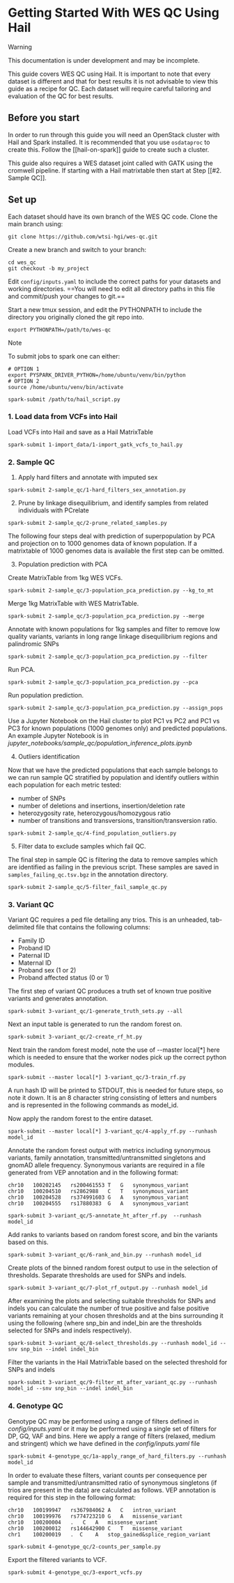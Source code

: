 # Getting Started With WES QC Using Hail

> [!WARNING]
> This documentation is under development and may be incomplete.

This guide covers WES QC using Hail. It is important to note that every dataset is different and that for best results it is not advisable to view this guide as a recipe for QC. Each dataset will require careful tailoring and evaluation of the QC for best results.

## Before you start

In order to run through this guide you will need an OpenStack cluster with Hail and Spark installed. It is recommended that you use `osdataproc` to create this. Follow the [[hail-on-spark]] guide to create such a cluster.

This guide also requires a WES dataset joint called with GATK using the cromwell pipeline. If starting with a Hail matrixtable then start at Step [[#2. Sample QC]].

## Set up

Each dataset should have its own branch of the WES QC code. Clone the main branch using:
```shell
git clone https://github.com/wtsi-hgi/wes-qc.git
```

Create a new branch and switch to your branch:

``` shell
cd wes_qc
git checkout -b my_project
```

Edit `config/inputs.yaml` to include the correct paths for your datasets and working directories. ==You will need to edit all directory paths in this file and commit/push your changes to git.==

Start a new tmux session, and edit the PYTHONPATH to include the directory you originally cloned the git repo into.

``` shell
export PYTHONPATH=/path/to/wes-qc
```

>[!NOTE]
>To submit jobs to spark one can either:
>```shell
># OPTION 1
>export PYSPARK_DRIVER_PYTHON=/home/ubuntu/venv/bin/python
># OPTION 2
>source /home/ubuntu/venv/bin/activate
>
>spark-submit /path/to/hail_script.py
>```

### 1. Load data from VCFs into Hail

Load VCFs into Hail and save as a Hail MatrixTable

```shell
spark-submit 1-import_data/1-import_gatk_vcfs_to_hail.py
```

### 2. Sample QC

1. Apply hard filters and annotate with imputed sex

``` shell
spark-submit 2-sample_qc/1-hard_filters_sex_annotation.py
```

2. Prune by linkage disequilibrium, and identify samples from related individuals with PCrelate

```shell
spark-submit 2-sample_qc/2-prune_related_samples.py
```

The following four steps deal with prediction of superpopulation by PCA and projection on to 1000 genomes data of known population. If a matrixtable of 1000 genomes data is available the first step can be omitted.

3. Population prediction with PCA

Create MatrixTable from 1kg WES VCFs.

``` shell
spark-submit 2-sample_qc/3-population_pca_prediction.py --kg_to_mt
```

Merge 1kg MatrixTable with WES MatrixTable.

``` shell
spark-submit 2-sample_qc/3-population_pca_prediction.py --merge
```

Annotate with known populations for 1kg samples and filter to remove low quality variants, variants in long range linkage disequilibrium regions and palindromic SNPs

``` shell
spark-submit 2-sample_qc/3-population_pca_prediction.py --filter
```

Run PCA.

``` shell
spark-submit 2-sample_qc/3-population_pca_prediction.py --pca
```

Run population prediction.

``` shell
spark-submit 2-sample_qc/3-population_pca_prediction.py --assign_pops
```

Use a Jupyter Notebook on the Hail cluster to plot PC1 vs PC2 and PC1 vs PC3 for known populations (1000 genomes only) and predicted populations. An example Jupyter Notebook is in *jupyter_notebooks/sample_qc/population_inference_plots.ipynb*

4. Outliers identification

Now that we have the predicted populations that each sample belongs to we can run sample QC stratified by population and identify outliers within each population for each metric tested:
- number of SNPs
- number of deletions and insertions, insertion/deletion ratе
- heterozygosity rate, heterozygous/homozygous ratio
- number of transitions and transversions, transition/transversion ratio.

``` shell
spark-submit 2-sample_qc/4-find_population_outliers.py
```

5. Filter data to exclude samples which fail QC.

The final step in sample QC is filtering the data to remove samples which are identified as failing in the previous script. <!At this stage samples failing on FREEMIX score and on identity checks are also removed. This samples should be in files in the annotations directory: `verify_bam_id_result_concat.selfSM` lists sample ID and FREEMIX score and `sanger_samples_excluded_after_gtcheck.txt` lists samples failing identity checks. If no samples fail identify checks the latter file could be empty.> These samples are saved in `samples_failing_qc.tsv.bgz` in the annotation directory.

``` shell
spark-submit 2-sample_qc/5-filter_fail_sample_qc.py
```

### 3. Variant QC

Variant QC requires a ped file detailing any trios. This is an unheaded, tab-delimited file that contains the following columns:
- Family ID
- Proband ID
- Paternal ID
- Maternal ID
- Proband sex (1 or 2)
- Proband affected status (0 or 1)

The first step of variant QC produces a truth set of known true positive variants and generates annotation.

``` shell
spark-submit 3-variant_qc/1-generate_truth_sets.py --all
```

Next an input table is generated to run the random forest on.

``` shell
spark-submit 3-variant_qc/2-create_rf_ht.py
```

Next train the random forest model, note the use of --master local[*] here which is needed to ensure that the worker nodes pick up the correct python modules.

``` shell
spark-submit --master local[*] 3-variant_qc/3-train_rf.py
```

A run hash ID will be printed to STDOUT, this is needed for future steps, so note it down. It is an 8 character string consisting of letters and numbers and is represented in the following commands as model_id.

Now apply the random forest to the entire dataset.

``` shell
spark-submit --master local[*] 3-variant_qc/4-apply_rf.py --runhash model_id
```

Annotate the random forest output with metrics including synonymous variants, family annotation, transmitted/untransmitted singletons and gnomAD allele frequency. Synonymous variants are required in a file generated from VEP annotation and in the following format:

```
chr10   100202145   rs200461553 T   G   synonymous_variant
chr10   100204510   rs2862988   C   T   synonymous_variant
chr10   100204528   rs374991603 G   A   synonymous_variant
chr10   100204555   rs17880383  G   A   synonymous_variant
```

``` shell
spark-submit 3-variant_qc/5-annotate_ht_after_rf.py  --runhash model_id
```

Add ranks to variants based on random forest score, and bin the variants based on this.

``` shell
spark-submit 3-variant_qc/6-rank_and_bin.py --runhash model_id
```

Create plots of the binned random forest output to use in the selection of thresholds. Separate thresholds are used for SNPs and indels.

``` shell
spark-submit 3-variant_qc/7-plot_rf_output.py --runhash model_id
```

After examining the plots and selecting suitable thresholds for SNPs and indels you can calculate the number of true positive and false positive variants remaining at your chosen thresholds and at the bins surrounding it using the following (where snp_bin and indel_bin are the thresholds selected for SNPs and indels respectively).

``` shell
spark-submit 3-variant_qc/8-select_thresholds.py --runhash model_id --snv snp_bin --indel indel_bin
```

Filter the variants in the Hail MatrixTable based on the selected threshold for SNPs and indels

``` shell
spark-submit 3-variant_qc/9-filter_mt_after_variant_qc.py --runhash model_id --snv snp_bin --indel indel_bin
```

### 4. Genotype QC

Genotype QC may be performed using a range of filters defined in *config/inputs.yaml* or it may be performed using a single set of filters for DP, GQ, VAF and bins. Here we apply a range of filters (relaxed, medium and stringent) which we have defined in the *config/inputs.yaml* file

``` shell
spark-submit 4-genotype_qc/1a-apply_range_of_hard_filters.py --runhash model_id
```

In order to evaluate these filters, variant counts per consequence per sample and transmitted/untransmitted ratio of synonymous singletons (if trios are present in the data) are calculated as follows. VEP annotation is required for this step in the following format:

```
chr10   100199947   rs367984062 A   C   intron_variant
chr10   100199976   rs774723210 G   A   missense_variant
chr10   100200004   .   C   A   missense_variant
chr10   100200012   rs144642900 C   T   missense_variant
chr1    100200019   .  C    A   stop_gained&splice_region_variant
```

``` shell
spark-submit 4-genotype_qc/2-counts_per_sample.py
```

Export the filtered variants to VCF.

``` shell
spark-submit 4-genotype_qc/3-export_vcfs.py
```
